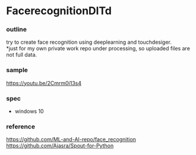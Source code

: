 # FacerecognitionDlTd

### outline ###
try to create face recognition using deeplearning and touchdesiger.  
*just for my own private work repo under processing, so uploaded files are not full data.

### sample ###
https://youtu.be/2Cmrm0i13s4
  
### spec ###
- windows 10

### reference ###
https://github.com/ML-and-AI-repo/face_recognition  
https://github.com/Ajasra/Spout-for-Python
